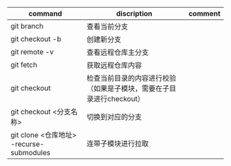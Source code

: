 | command | discription | comment|
|------|----------|---------|
| git branch | 查看当前分支
| git checkout -b <branch-name> |创建新分支|
| git remote -v | 查看远程仓库主分支| 
| git fetch | 获取远程仓库内容|
| git checkout | 检查当前目录的内容进行校验（如果是子模块，需要在子目录进行checkout）|
| git checkout <分支名称> | 切换到对应的分支| 
| git clone <仓库地址> -recurse-submodules | 连带子模块进行拉取|
	

